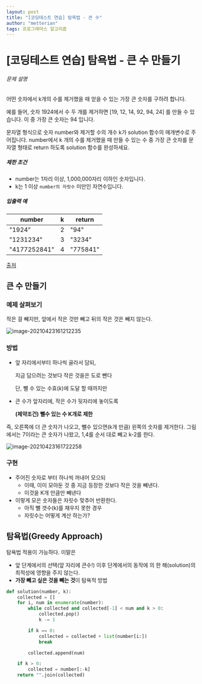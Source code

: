 ```yaml
---
layout: post
title: "[코딩테스트 연습] 탐욕법 - 큰 수"
author: "metterian"
tags: 프로그래머스 알고리즘
---
```

# [코딩테스트 연습] 탐욕법 - 큰 수 만들기

###### 문제 설명

어떤 숫자에서 k개의 수를 제거했을 때 얻을 수 있는 가장 큰 숫자를 구하려 합니다.

예를 들어, 숫자 1924에서 수 두 개를 제거하면 [19, 12, 14, 92, 94, 24] 를 만들 수 있습니다. 이 중 가장 큰 숫자는 94 입니다.

문자열 형식으로 숫자 number와 제거할 수의 개수 k가 solution 함수의 매개변수로 주어집니다. number에서 k 개의 수를 제거했을 때 만들 수 있는 수 중 가장 큰 숫자를 문자열 형태로 return 하도록 solution 함수를 완성하세요.

##### 제한 조건

- number는 1자리 이상, 1,000,000자리 이하인 숫자입니다.
- k는 1 이상 `number의 자릿수` 미만인 자연수입니다.

##### 입출력 예

| number       | k    | return   |
| ------------ | ---- | -------- |
| "1924"       | 2    | "94"     |
| "1231234"    | 3    | "3234"   |
| "4177252841" | 4    | "775841" |

[출처](http://hsin.hr/coci/archive/2011_2012/contest4_tasks.pdf)



## 큰 수 만들기

### 예제 살펴보기

작은 걸 빼지만, 앞에서 작은 것만 빼고 뒤의 작은 것은 빼지 않는다.

![image-20210423161212235](https://tva1.sinaimg.cn/large/008i3skNgy1gptp54105qj30p10ayjt5.jpg)

### 방법

- 앞 자리에서부터 하나씩 골라서 담되, 

  지금 담으려는 것보다 작은 것을은 도로 뺀다

  단, 뺄 수 있는 수효($k$)에 도달 할 때까지만

- 큰 수가 앞자리에, 작은 수가 뒷자리에 놓이도록

  **(제약조건) 뺄수 있는 수 K개로 제한**

즉, 오른쪽에 더 큰 숫자가 나오고, 뺄수 있으면(k개 만큼) 왼쪽의 숫자를 제거한다. 그림에서는 7이라는 큰 숫자가 나왔고, 1,4를 순서 대로 빼고 k-2를 한다.

![image-20210423161722258](https://tva1.sinaimg.cn/large/008i3skNgy1gptpaheu53j30l60c3t9w.jpg)



### 구현

+ 주어진 숫자로 부터 하나씩 꺼내어 모으되
  + 이때, 이미 모아둔 것 중 지금 등장한 것보다 작은 것을 빼낸다.
  + 이것을 K개 만큼만 빼낸다
+ 이렇게 모은 숫자들은 자릿수 맞추어 반환한다.
  + 아직 뺄 갯수(k)를 채우지 못한 경우
  + 자릿수는 어떻게 계산 하는가?





## 탐욕법(Greedy Approach)

탐욕법 적용이 가능하다. 이말은

- 앞 단계에서의 선택(앞 자리에 큰수!) 이후 단계에서의 동작에 의 한 해(solution)의 최적성에 영향을 주지 않는다.
- **가장 빼고 싶은 것을 빼는 것**이 탐욕적 방법





```python
def solution(number, k):
    collected = []
    for i, num in enumerate(number):
        while collected and collected[-1] < num and k > 0:
            collected.pop()
            k -= 1

        if k == 0:
            collected = collected + list(number[i:])
            break

        collected.append(num)

    if k > 0:
        collected = number[:-k]
    return "".join(collected)
```

